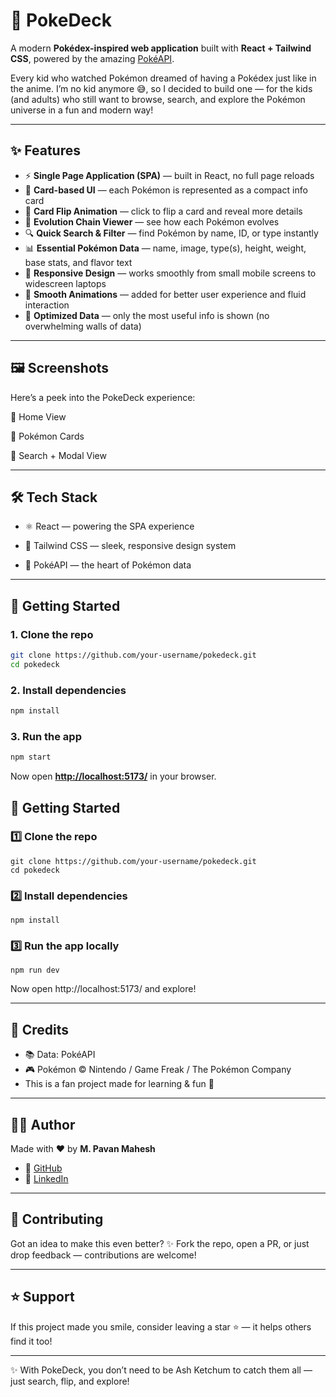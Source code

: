 # 📖 PokeDeck

A modern **Pokédex-inspired web application** built with **React + Tailwind CSS**, powered by the amazing [PokéAPI](https://pokeapi.co/).

Every kid who watched Pokémon dreamed of having a Pokédex just like in the anime. I’m no kid anymore 😅, so I decided to build one — for the kids (and adults) who still want to browse, search, and explore the Pokémon universe in a fun and modern way!

---

## ✨ Features

* ⚡ **Single Page Application (SPA)** — built in React, no full page reloads
* 🎴 **Card-based UI** — each Pokémon is represented as a compact info card
* 🔄 **Card Flip Animation** — click to flip a card and reveal more details
* 🧬 **Evolution Chain Viewer** — see how each Pokémon evolves
* 🔍 **Quick Search & Filter** — find Pokémon by name, ID, or type instantly
* 📊 **Essential Pokémon Data** — name, image, type(s), height, weight, base stats, and flavor text
* 📱 **Responsive Design** — works smoothly from small mobile screens to widescreen laptops
* 🎨 **Smooth Animations** — added for better user experience and fluid interaction
* 🚀 **Optimized Data** — only the most useful info is shown (no overwhelming walls of data)

---

## 🖼️ Screenshots

Here’s a peek into the PokeDeck experience:

🔹 Home View

🔹 Pokémon Cards

🔹 Search + Modal View

---

## 🛠️ Tech Stack

* ⚛️ React — powering the SPA experience

* 🎨 Tailwind CSS — sleek, responsive design system

* 🎲 PokéAPI — the heart of Pokémon data

---

## 🚀 Getting Started

### 1. Clone the repo

```bash
git clone https://github.com/your-username/pokedeck.git
cd pokedeck
```

### 2. Install dependencies

```bash
npm install
```

### 3. Run the app

```bash
npm start
```

Now open **[http://localhost:5173/](http://localhost:5173/)** in your browser.

## 🚀 Getting Started

### 1️⃣ Clone the repo

```
git clone https://github.com/your-username/pokedeck.git
cd pokedeck
```

### 2️⃣ Install dependencies

```
npm install
```

### 3️⃣ Run the app locally

```
npm run dev
```


Now open http://localhost:5173/
and explore!

---

## 🙏 Credits

* 📚 Data: PokéAPI
* 🎮 Pokémon © Nintendo / Game Freak / The Pokémon Company
* This is a fan project made for learning & fun 🌟

---

## 👨‍💻 Author

Made with ❤️ by **M. Pavan Mahesh**

* 🐙 [GitHub](https://github.com/Pavan-Mahesh)
* 💼 [LinkedIn](https://linkedin.com/in/mukkamula-pavan-mahesh)

---

## 🤝 Contributing

Got an idea to make this even better?
✨ Fork the repo, open a PR, or just drop feedback — contributions are welcome!

---

## ⭐ Support

If this project made you smile, consider leaving a star ⭐ — it helps others find it too!

---

✨ With PokeDeck, you don’t need to be Ash Ketchum to catch them all — just search, flip, and explore!